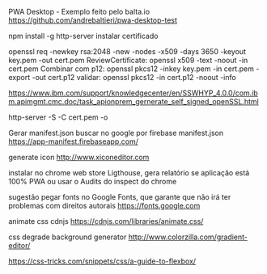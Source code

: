 PWA Desktop - Exemplo feito pelo balta.io https://github.com/andrebaltieri/pwa-desktop-test

npm install -g http-server
instalar certificado

 openssl req -newkey rsa:2048 -new -nodes -x509 -days 3650 -keyout key.pem -out cert.pem
ReviewCertificate: openssl x509 -text -noout -in cert.pem
Combinar com p12: openssl pkcs12 -inkey key.pem -in cert.pem -export -out cert.p12
validar: openssl pkcs12 -in cert.p12 -noout -info

https://www.ibm.com/support/knowledgecenter/en/SSWHYP_4.0.0/com.ibm.apimgmt.cmc.doc/task_apionprem_gernerate_self_signed_openSSL.html

http-server -S -C cert.pem -o

Gerar manifest.json
buscar no google por firebase manifest.json
https://app-manifest.firebaseapp.com/

generate icon http://www.xiconeditor.com

instalar no chrome web store Ligthouse, gera relatório se aplicação está 100% PWA ou usar o Audits do inspect do chrome

sugestão pegar fonts no Google Fonts, que garante que não irá ter problemas com direitos autorais
https://fonts.google.com

animate css cdnjs  https://cdnjs.com/libraries/animate.css/

css degrade background generator
http://www.colorzilla.com/gradient-editor/

https://css-tricks.com/snippets/css/a-guide-to-flexbox/

